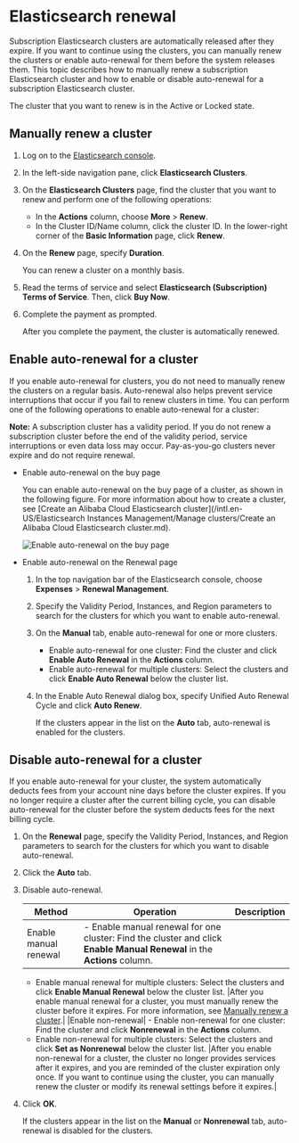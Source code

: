 # Elasticsearch renewal

Subscription Elasticsearch clusters are automatically released after they expire. If you want to continue using the clusters, you can manually renew the clusters or enable auto-renewal for them before the system releases them. This topic describes how to manually renew a subscription Elasticsearch cluster and how to enable or disable auto-renewal for a subscription Elasticsearch cluster.

The cluster that you want to renew is in the Active or Locked state.

## Manually renew a cluster

1.  Log on to the [Elasticsearch console](https://elasticsearch.console.aliyun.com/#/home).

2.  In the left-side navigation pane, click **Elasticsearch Clusters**.

3.  On the **Elasticsearch Clusters** page, find the cluster that you want to renew and perform one of the following operations:

    -   In the **Actions** column, choose **More** \> **Renew**.
    -   In the Cluster ID/Name column, click the cluster ID. In the lower-right corner of the **Basic Information** page, click **Renew**.
4.  On the **Renew** page, specify **Duration**.

    You can renew a cluster on a monthly basis.

5.  Read the terms of service and select **Elasticsearch \(Subscription\) Terms of Service**. Then, click **Buy Now**.

6.  Complete the payment as prompted.

    After you complete the payment, the cluster is automatically renewed.


## Enable auto-renewal for a cluster

If you enable auto-renewal for clusters, you do not need to manually renew the clusters on a regular basis. Auto-renewal also helps prevent service interruptions that occur if you fail to renew clusters in time. You can perform one of the following operations to enable auto-renewal for a cluster:

**Note:** A subscription cluster has a validity period. If you do not renew a subscription cluster before the end of the validity period, service interruptions or even data loss may occur. Pay-as-you-go clusters never expire and do not require renewal.

-   Enable auto-renewal on the buy page

    You can enable auto-renewal on the buy page of a cluster, as shown in the following figure. For more information about how to create a cluster, see [Create an Alibaba Cloud Elasticsearch cluster](/intl.en-US/Elasticsearch Instances Management/Manage clusters/Create an Alibaba Cloud Elasticsearch cluster.md).

    ![Enable auto-renewal on the buy page](https://static-aliyun-doc.oss-accelerate.aliyuncs.com/assets/img/en-US/1230771951/p96431.png)

-   Enable auto-renewal on the Renewal page
    1.  In the top navigation bar of the Elasticsearch console, choose **Expenses** \> **Renewal Management**.
    2.  Specify the Validity Period, Instances, and Region parameters to search for the clusters for which you want to enable auto-renewal.
    3.  On the **Manual** tab, enable auto-renewal for one or more clusters.
        -   Enable auto-renewal for one cluster: Find the cluster and click **Enable Auto Renewal** in the **Actions** column.
        -   Enable auto-renewal for multiple clusters: Select the clusters and click **Enable Auto Renewal** below the cluster list.
    4.  In the Enable Auto Renewal dialog box, specify Unified Auto Renewal Cycle and click **Auto Renew**.

        If the clusters appear in the list on the **Auto** tab, auto-renewal is enabled for the clusters.


## Disable auto-renewal for a cluster

If you enable auto-renewal for your cluster, the system automatically deducts fees from your account nine days before the cluster expires. If you no longer require a cluster after the current billing cycle, you can disable auto-renewal for the cluster before the system deducts fees for the next billing cycle.

1.  On the **Renewal** page, specify the Validity Period, Instances, and Region parameters to search for the clusters for which you want to disable auto-renewal.

2.  Click the **Auto** tab.

3.  Disable auto-renewal.

    |Method|Operation|Description|
    |------|---------|-----------|
    |Enable manual renewal|    -   Enable manual renewal for one cluster: Find the cluster and click **Enable Manual Renewal** in the **Actions** column.
    -   Enable manual renewal for multiple clusters: Select the clusters and click **Enable Manual Renewal** below the cluster list.
|After you enable manual renewal for a cluster, you must manually renew the cluster before it expires. For more information, see [Manually renew a cluster](#section_xdr_naj_cku).|
    |Enable non-renewal|    -   Enable non-renewal for one cluster: Find the cluster and click **Nonrenewal** in the **Actions** column.
    -   Enable non-renewal for multiple clusters: Select the clusters and click **Set as Nonrenewal** below the cluster list.
|After you enable non-renewal for a cluster, the cluster no longer provides services after it expires, and you are reminded of the cluster expiration only once. If you want to continue using the cluster, you can manually renew the cluster or modify its renewal settings before it expires.|

4.  Click **OK**.

    If the clusters appear in the list on the **Manual** or **Nonrenewal** tab, auto-renewal is disabled for the clusters.


